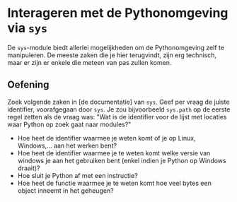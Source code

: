 # Interageren met de Pythonomgeving via `sys`
De `sys`-module biedt allerlei mogelijkheden om de Pythonomgeving zelf te manipuleren. De meeste zaken die je hier terugvindt, zijn erg technisch, maar er zijn er enkele die meteen van pas zullen komen.

## Oefening
Zoek volgende zaken in [de documentatie] van `sys`. Geef per vraag de juiste identifier, voorafgegaan door `sys`. Je zou bijvoorbeeld `sys.path` op de eerste regel zetten als de vraag was: "Wat is de identifier voor de lijst met locaties waar Python op zoek gaat naar modules?"

- Hoe heet de identifier waarmee je weten komt of je op Linux, Windows,... aan het werken bent?
- Hoe heet de identifier waarmee je te weten komt welke versie van windows je aan het gebruiken bent (enkel indien je Python op Windows draait)?
- Hoe sluit je Python af met een instructie?
- Hoe heet de functie waarmee je te weten komt hoe veel bytes een object inneemt in het geheugen?
